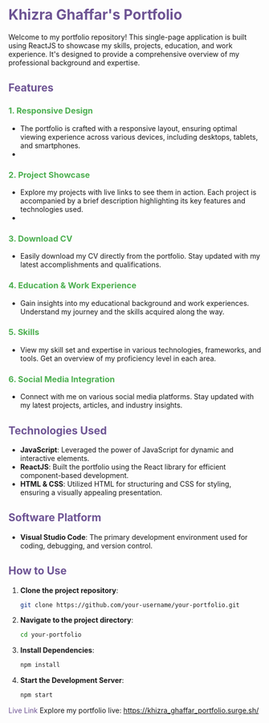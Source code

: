 # <span style="color:#6e5494">Khizra Ghaffar's Portfolio</span>

Welcome to my portfolio repository! This single-page application is built using ReactJS to showcase my skills, projects, education, and work experience. It's designed to provide a comprehensive overview of my professional background and expertise.

## <span style="color:#6e5494">Features</span>

### <span style="color:#4caf50">1. Responsive Design</span>
   - The portfolio is crafted with a responsive layout, ensuring optimal viewing experience across various devices, including desktops, tablets, and smartphones.
   - 
### <span style="color:#4caf50">2. Project Showcase</span>
   - Explore my projects with live links to see them in action. Each project is accompanied by a brief description highlighting its key features and technologies used.
   - 
### <span style="color:#4caf50">3. Download CV</span>
   - Easily download my CV directly from the portfolio. Stay updated with my latest accomplishments and qualifications.

### <span style="color:#4caf50">4. Education & Work Experience</span>
   - Gain insights into my educational background and work experiences. Understand my journey and the skills acquired along the way.

### <span style="color:#4caf50">5. Skills</span>
   - View my skill set and expertise in various technologies, frameworks, and tools. Get an overview of my proficiency level in each area.

### <span style="color:#4caf50">6. Social Media Integration</span>
   - Connect with me on various social media platforms. Stay updated with my latest projects, articles, and industry insights.

## <span style="color:#6e5494">Technologies Used</span>

- **JavaScript**: Leveraged the power of JavaScript for dynamic and interactive elements.
- **ReactJS**: Built the portfolio using the React library for efficient component-based development.
- **HTML & CSS**: Utilized HTML for structuring and CSS for styling, ensuring a visually appealing presentation.

## <span style="color:#6e5494">Software Platform</span>

- **Visual Studio Code**: The primary development environment used for coding, debugging, and version control.

## <span style="color:#6e5494">How to Use</span>

1. **Clone the project repository**:
   ```bash
   git clone https://github.com/your-username/your-portfolio.git
2. **Navigate to the project directory**:
   ```bash
   cd your-portfolio
3. **Install Dependencies**:
   ```bash
   npm install
4. **Start the Development Server**:
   ```bash
   npm start

<span style="color:#6e5494">Live Link</span>
Explore my portfolio live: https://khizra_ghaffar_portfolio.surge.sh/
